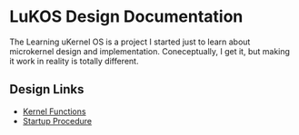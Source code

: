 # LuKOS Design Documentation
The Learning uKernel OS is a project I started just to learn about microkernel design and implementation. Coneceptually, I get it, but making it work in reality is totally different. 

## Design Links
* [Kernel Functions](100-kernel-functions.md.html)
* [Startup Procedure](200-startup-model.md.html)

